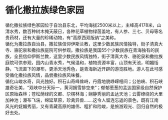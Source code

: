 # 循化撒拉族绿色家园  
循化撒拉族绿色家园位于自治县东北，平均海拔2500米以上，主峰高4178米，山清水秀，数百种树木掩天蔽日，各种花草植物绿茵盖地，有人参、三七、贝母等名贵药材，还有大量的珍稀动物，有“高原西双版纳”之美称。  
循化为撒拉族自治县，撒拉族信仰伊斯兰教，这里少数民族风情独特，街子清真大寺、骆驼泉和撒拉族庭院可供参观。撒拉族是我国55个少数民族在青海独有的民族，全民信仰伊斯兰教，这里少数民族风情独特，街子清真大寺、骆驼泉和撒拉族庭院可供参观，园内山青水秀，气候温和，植物资源丰富，山顶有天池，明媚恬静，飞流直下的瀑布，更添天池秀色，是青海新近开辟的游览胜地。游人在此可感受循化撒拉族风情，品尝撒拉族风味餐。  
循化山峻水奇，风光独好。积石山奇峰耸峙，丹霞地貌峥嵘相间；公伯峡、积石峡雄奇壮美，“双峡中分天际一，黄河拥雪排空来”；郁郁葱葱的孟达国家级自然保护区原始森林；苍松荫绿的文都、尕楞林海；娴静秀丽的孟达天池；云雾缭绕的大里加神池；瀑布飞湍，绵延草原，珍禽异兽…….这令人留连忘返的景色，既有江南风光的妩媚秀丽，又有青藏高原的雄伟、粗犷和险峻，是旅游观光、回归自然的极好去处。  